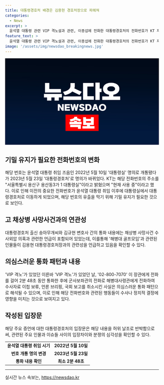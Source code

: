 ```yaml
---
title: 대통령경호처 배경은 김용현 경호처장으로 파헤쳐
categories:
  - News
excerpt: >
  윤석열 대통령 관련 VIP 격노설과 관련, 이종섭에 전화한 대통령경호처의 전화번호가 KT 자료로 확인됐다. 02-800-7070은 대통령실로 개통된 후 대통령경호처로 변경되었으며, 해당 번호는 이종섭 당시 국방부 장관과 통화 후 수사자료 보류 및 국회 보고 취소되는 등의 의혹이 있다. 이에 대통령실은 기밀사안이라고 설명했으며, 경호처는 해당 전화번호가 해병대 골프모임과의 관련성을 부인하고 있다.
feature_text: >
  윤석열 대통령 관련 VIP 격노설과 관련, 이종섭에 전화한 대통령경호처의 전화번호가 KT 자료로 확인됐다. 02-800-7070은 대통령실로 개통된 후 대통령경호처로 변경되었으며, 해당 번호는 이종섭 당시 국방부 장관과 통화 후 수사자료 보류 및 국회 보고 취소되는 등의 의혹이 있다. 이에 대통령실은 기밀사안이라고 설명했으며, 경호처는 해당 전화번호가 해병대 골프모임과의 관련성을 부인하고 있다.
image: '/assets/img/newsdao_breakingnews.jpg'
---
```


<p><img src="/assets/img/newsdao_breakingnews.jpg" alt="ontimetimes 속보" /></p>

<h2 data-ke-size="size26">기밀 유지가 필요한 전화번호의 변화</h2>

<p data-ke-size="size16">해당 번호는 윤석열 대통령 취임 즈음인 2022년 5월 10일 '대통령실' 명의로 개통됐다가 2023년 5월 23일 '대통령경호처'로 명의가 바뀌었다. KT는 해당 전화번호의 주소를 "서울특별시 용산구 용산동3가 1 대통령실"이라고 밝혔으며 "현재 사용 중"이라고 했다. 이로 인해 이전의 중요한 전화번호가 윤석열 대통령 취임 이후에 대통령실에서 대통령경호처로 이동하게 되었으며, 해당 번호의 유출을 막기 위해 기밀 유지가 필요한 것으로 보인다.</p>

<h2 data-ke-size="size26">고 채상병 사망사건과의 연관성</h2>

<p data-ke-size="size16">대통령경호처 출신 송아무개씨와 김규현 변호사 간의 통화 내용에는 채상병 사망사건 수사외압 의혹과 관련한 언급이 포함되어 있었는데, 이를통해 '해병대 골프모임'과 관련된 인물들이 김용현 대통령경호처장과의 관련성을 언급하고 있음을 확인할 수 있다.</p>

<h2 data-ke-size="size26">의심스러운 통화 패턴과 내용</h2>

<p data-ke-size="size16">'VIP 격노'가 있었던 이른바 'VIP 격노'가 있었던 날, '02-800-7070' 이 장관에게 전화를 걸어 2분 48초 동안 통화한 후에 군사보좌관의 전화로 해병대사령관에게 전화하여 수사자료 이첩 보류, 언론 브리핑, 국회 보고를 취소시킨 사실은 의심스러운 통화 패턴으로 해석될 수 있으며, 이로 인해 해당 전화번호와 관련된 행동들이 수사나 정치적 결정에 영향을 미치는 것으로 보여지고 있다.</p>

<h2 data-ke-size="size26">작성된 입장문</h2>

<p data-ke-size="size16">해당 주요 증언에 대한 대통령경호처의 입장문은 해당 내용을 허위 날조로 반박함으로써, 관련된 주요 인물과 이슈들 사이의 입장차이와 분쟁의 심각성을 확인할 수 있다.</p>

<table>
  <tr>
    <td style="text-align: center; height: 17px;"><b>윤석열 대통령 취임 시기</b></td>
    <td style="text-align: center; height: 17px;"><b>2022년 5월 10일</b></td>
  </tr>
  <tr>
    <td style="text-align: center; height: 17px;"><b>번호 개통 명의 변경</b></td>
    <td style="text-align: center; height: 17px;"><b>2023년 5월 23일</b></td>
  </tr>
  <tr>
    <td style="text-align: center; height: 17px;"><b>통화 내용 확인</b></td>
    <td style="text-align: center; height: 17px;"><b>최소 2분 48초</b></td>
  </tr>
</table>

<hr>
실시간 뉴스 속보는, <a href="https://newsdao.kr" rel="dofollow">https://newsdao.kr</a>


